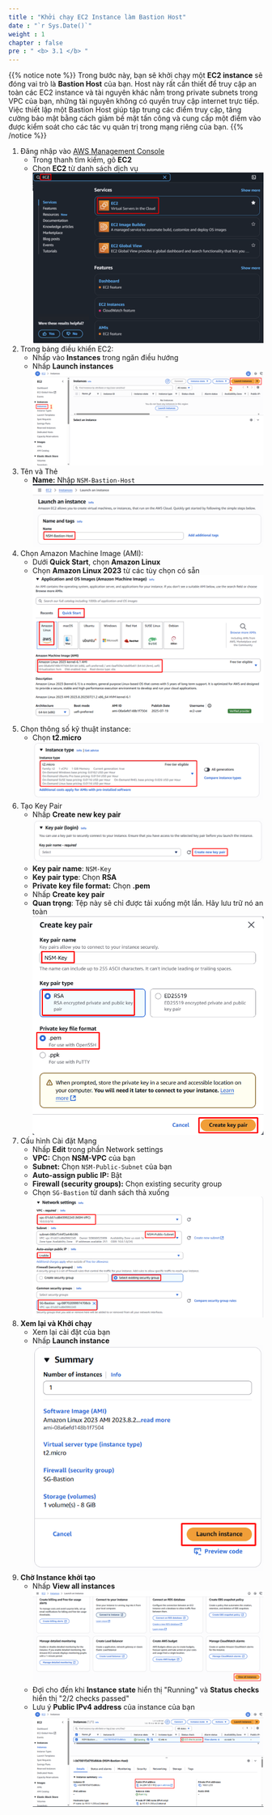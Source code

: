 ```yaml
---
title : "Khởi chạy EC2 Instance làm Bastion Host"
date : "`r Sys.Date()`"
weight : 1
chapter : false
pre : " <b> 3.1 </b> "
---
```


{{% notice note %}}
Trong bước này, bạn sẽ khởi chạy một **EC2 instance** sẽ đóng vai trò là **Bastion Host** của bạn. Host này rất cần thiết để truy cập an toàn các EC2 instance và tài nguyên khác nằm trong private subnets trong VPC của bạn, những tài nguyên không có quyền truy cập internet trực tiếp. Việc thiết lập một Bastion Host giúp tập trung các điểm truy cập, tăng cường bảo mật bằng cách giảm bề mặt tấn công và cung cấp một điểm vào được kiểm soát cho các tác vụ quản trị trong mạng riêng của bạn.
{{% /notice %}}

1. Đăng nhập vào [AWS Management Console](https://aws.amazon.com/console/)
    - Trong thanh tìm kiếm, gõ **EC2**
    - Chọn **EC2** từ danh sách dịch vụ
    ![image.png](image.png)
2. Trong bảng điều khiển EC2:
    - Nhấp vào **Instances** trong ngăn điều hướng
    - Nhấp **Launch instances**
    ![image.png](image%201.png)
3. Tên và Thẻ
    - **Name:** Nhập `NSM-Bastion-Host`
    ![image.png](image%202.png)
4. Chọn Amazon Machine Image (AMI):
    - Dưới **Quick Start**, chọn **Amazon Linux**
    - Chọn **Amazon Linux 2023** từ các tùy chọn có sẵn
    ![image.png](image%203.png)
5. Chọn thông số kỹ thuật instance:
    - Chọn **t2.micro**
    ![image.png](image%204.png)
6. Tạo Key Pair
    - Nhấp **Create new key pair**
    ![image.png](image%205.png)
    - **Key pair name**: `NSM-Key`
    - **Key pair type**: Chọn **RSA**
    - **Private key file format:** Chọn **.pem**
    - Nhấp **Create key pair**
    - **Quan trọng**: Tệp này sẽ chỉ được tải xuống một lần. Hãy lưu trữ nó an toàn
    ![image.png](image%206.png)
7. Cấu hình Cài đặt Mạng
    - Nhấp **Edit** trong phần Network settings
    - **VPC:** Chọn **NSM-VPC** của bạn
    - **Subnet:** Chọn `NSM-Public-Subnet` của bạn
    - **Auto-assign public IP:** Bật
    - **Firewall (security groups):** Chọn existing security group
    - Chọn `SG-Bastion` từ danh sách thả xuống
    ![image.png](image%207.png)
8. **Xem lại và Khởi chạy**
    - Xem lại cài đặt của bạn
    - Nhấp **Launch instance**
    ![image.png](image%208.png)
9. **Chờ Instance khởi tạo**
    - Nhấp **View all instances**
    ![image.png](image%209.png)
    - Đợi cho đến khi **Instance state** hiển thị "Running" và **Status checks** hiển thị "2/2 checks passed"
    - Lưu ý **Public IPv4 address** của instance của bạn
    ![image.png](image%2010.png)